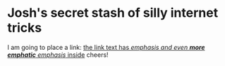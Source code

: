# Josh's secret stash of silly internet tricks

I am going to place a link: [the link text has *emphasis and even **more emphatic** emphasis* inside](bug.co) cheers!